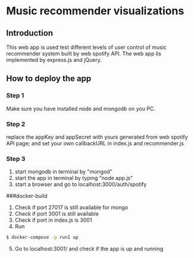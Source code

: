 # Music recommender visualizations
## Introduction
This web app is used test different levels of user control of music recommender system built by web spotify API. The web app lis implemented by express.js and jQuery.


## How to deploy the app

### Step 1
Make sure you have installed node and mongodb on you PC.

### Step 2
replace the appKey and appSecret with yours generated from web spotify API page; and set your own callbackURL in index.js and recommender.js

### Step 3
1. start mongodb in terminal by "mongod" 
2. start the app in terminal by typing "node app.js"
3. start a browser and go to localhost:3000/auth/spotify

###docker-build
1. Check if port 27017 is still available for mongo
2. Check if port 3001 is still available
3. Check if port in index.js is 3001
4. Run
```sh
$ docker-compose -p run1 up
```
5. Go to localhost:3001/ and check if the app is up and running
